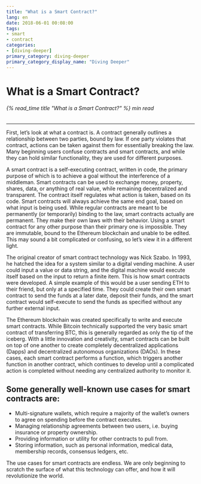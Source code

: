 ```yaml
---
title: "What is a Smart Contract?"
lang: en
date: 2018-06-01 00:08:00
tags:
- smart
- contract
categories:
- [diving-deeper]
primary_category: diving-deeper
primary_category_display_name: "Diving Deeper"
---
```


# __What is a Smart Contract?__
###### {% read_time title "What is a Smart Contract?" %} min read
***

First, let’s look at what a contract is. A contract generally outlines a relationship between two parties, bound by law. If one party violates that contract, actions can be taken against them for essentially breaking the law. Many beginning users confuse contracts and smart contracts, and while they can hold similar functionality, they are used for different purposes.

A smart contract is a self-executing contract, written in code, the primary purpose of which is to achieve a goal without the interference of a middleman. Smart contracts can be used to exchange money, property, shares, data, or anything of real value, while remaining decentralized and transparent. The contract itself regulates what action is taken, based on its code. Smart contracts will always achieve the same end goal, based on what input is being used. While regular contracts are meant to be permanently (or temporarily) binding to the law, smart contracts actually are permanent. They make their own laws with their behavior. Using a smart contract for any other purpose than their primary one is impossible. They are immutable, bound to the Ethereum blockchain and unable to be edited. This may sound a bit complicated or confusing, so let’s view it in a different light. 

The original creator of smart contract technology was Nick Szabo. In 1993, he hatched the idea for a system similar to a digital vending machine. A user could input a value or data string, and the digital machine would execute itself based on the input to return a finite item. This is how smart contracts were developed. A simple example of this would be a user sending ETH to their friend, but only at a specified time. They could create their own smart contract to send the funds at a later date, deposit their funds, and the smart contract would self-execute to send the funds as specified without any further external input. 

The Ethereum blockchain was created specifically to write and execute smart contracts. While Bitcoin technically supported the very basic smart contract of transferring BTC, this is generally regarded as only the tip of the iceberg. With a little innovation and creativity, smart contracts can be built on top of one another to create completely decentralized applications (Dapps) and decentralized autonomous organizations (DAOs). In these cases, each smart contract performs a function, which triggers another function in another contract, which continues to develop until a complicated action is completed without needing any centralized authority to monitor it. 

## __Some generally well-known use cases for smart contracts are:__

* Multi-signature wallets, which require a majority of the wallet’s owners to agree on spending before the contract executes.
* Managing relationship agreements between two users, i.e. buying insurance or property ownership.
* Providing information or utility for other contracts to pull from.
* Storing information, such as personal information, medical data, membership records, consensus ledgers, etc. 

The use cases for smart contracts are endless. We are only beginning to scratch the surface of what this technology can offer, and how it will revolutionize the world. 
